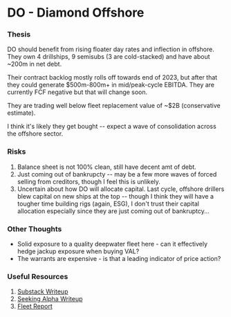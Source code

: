 # DO - Diamond Offshore

### Thesis
DO should benefit from rising floater day rates and inflection in offshore. They own 4 drillships, 9 semisubs (3 are cold-stacked) and have about ~200m in net debt.  

Their contract backlog mostly rolls off towards end of 2023, but after that they could generate $500m-800m+ in mid/peak-cycle EBITDA. They are currently FCF negative but that will change soon. 

They are trading well below fleet replacement value of ~$2B (conservative estimate).

I think it's likely they get bought -- expect a wave of consolidation across the offshore sector. 

### Risks
1. Balance sheet is not 100% clean, still have decent amt of debt. 
2. Just coming out of bankrupcty -- may be a few more waves of forced selling from creditors, though I feel this is unlikely. 
3. Uncertain about how DO will allocate capital. Last cycle, offshore drillers blew capital on new ships at the top -- though I think they will have a tougher time building rigs (again, ESG), I don't trust their capital allocation especially since they are just coming out of bankruptcy...

### Other Thoughts
- Solid exposure to a quality deepwater fleet here - can it effectively hedge jackup exposure when buying VAL?
- The warrants are expensive - is that a leading indicator of price action? 

### Useful Resources
1. [Substack Writeup](https://alphahunter.substack.com/p/diamond-offshore?s=w)
2. [Seeking Alpha Writeup](https://seekingalpha.com/article/4498851-diamond-offshore-drilling-strong-buy-discounted-valuation-buyout-potential)
3. [Fleet Report](http://www.diamondoffshore.com/fleet-overview)

